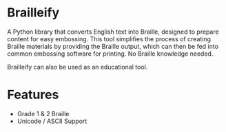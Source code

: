 # Brailleify

A Python library that converts English text into Braille, designed to prepare content for easy embossing. This tool simplifies the process of creating Braille materials by providing the Braille output, which can then be fed into common embossing software for printing. No Braille knowledge needed. 

Brailleify can also be used as an educational tool.

# Features
* Grade 1 & 2 Braille
* Unicode / ASCII Support
